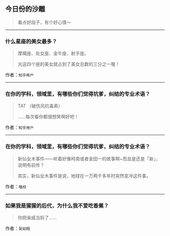 ## 今日份的沙雕

> 看点好段子，有个好心情～


 
---

### 什么星座的美女最多？

> 摩羯座、处女座、金牛座、射手座。
> 
> 光这四个座的美女就占到了美女总数的三分之一喔！


作者：`知乎用户`

---

### 在你的学科，领域里，有哪些你们觉得坑爹，纠结的专业术语？

> TAT （破伤风抗毒素）
> 
> ……每次看你都很想笑啊好吧！


作者：`知乎用户`

---

### 在你的学科，领域里，有哪些你们觉得坑爹，纠结的专业术语？

> 新仙女木事件——听着好像柯南或者金田一的故事啊~而且是还是「新」，说明有前传？
> 
> 其实，新仙女木事件是说，地球在一万两千多年时突然变冷这件事。


作者：`喵叔`

---

### 如果我是猩猩的后代，为什么我不爱吃香蕉？

> 你把亲戚当妈了……


作者：`吴如翔`